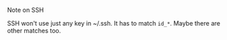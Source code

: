 Note on SSH

SSH won't use just any key in ~/.ssh. It has to match `id_*`. Maybe there are other matches too.

